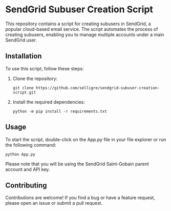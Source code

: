 # SendGrid Subuser Creation Script

This repository contains a script for creating subusers in SendGrid, a popular cloud-based email service. The script automates the process of creating subusers, enabling you to manage multiple accounts under a main SendGrid user.

## Installation

To use this script, follow these steps:

1. Clone the repository:
   ```
   git clone https://github.com/selligre/sendgrid-subuser-creation-script.git
   ```

2. Install the required dependencies:
   ```
   python -m pip install -r requirements.txt
   ```

## Usage

To start the script, double-click on the App.py file in your file explorer or run the following command:
```
python App.py
```

Please note that you will be using the SendGrid Saint-Gobain parent account and API key.

## Contributing

Contributions are welcome! If you find a bug or have a feature request, please open an issue or submit a pull request.
